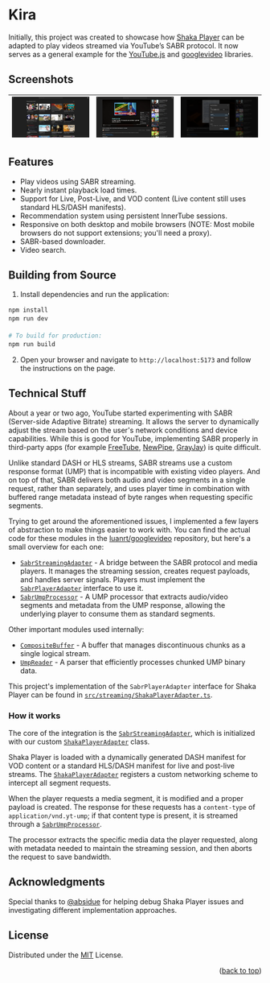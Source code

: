 # Kira

Initially, this project was created to showcase how [Shaka Player][shaka] can be adapted to play videos streamed via YouTube’s SABR protocol. It now serves as a general example for the [YouTube.js][youtubeijs] and [googlevideo][googlevideo] libraries.

## Screenshots

| [![Kira's home page.](screenshots/home-page.png "Home page")](screenshots/home-page.png) | [![Kira's watch page.](screenshots/watch-page.png "Watch page")](screenshots/watch-page.png) | [![Kira's downloader dialog.](screenshots/downloader.png "Downloader")](screenshots/downloader.png) |
| ---------------------------------------------------------------- | -------------------------------------------------------------------- | ------------------------------------------------------------------------ |

## Features

* Play videos using SABR streaming.
* Nearly instant playback load times.
* Support for Live, Post-Live, and VOD content (Live content still uses standard HLS/DASH manifests).
* Recommendation system using persistent InnerTube sessions.
* Responsive on both desktop and mobile browsers (NOTE: Most mobile browsers do not support extensions; you'll need a proxy).
* SABR-based downloader.
* Video search.

## Building from Source

1. Install dependencies and run the application:
```bash
npm install
npm run dev

# To build for production:
npm run build
```

2. Open your browser and navigate to `http://localhost:5173` and follow the instructions on the page.

## Technical Stuff

About a year or two ago, YouTube started experimenting with SABR (Server-side Adaptive Bitrate) streaming. It allows the server to dynamically adjust the stream based on the user's network conditions and device capabilities. While this is good for YouTube, implementing SABR properly in third-party apps (for example [FreeTube][freetube], [NewPipe][newpipe], [GrayJay][grayjay]) is quite difficult.

Unlike standard DASH or HLS streams, SABR streams use a custom response format (UMP) that is incompatible with existing video players. And on top of that, SABR delivers both audio and video segments in a single request, rather than separately, and uses player time in combination with buffered range metadata instead of byte ranges when requesting specific segments.

Trying to get around the aforementioned issues, I implemented a few layers of abstraction to make things easier to work with. You can find the actual code for these modules in the [luanrt/googlevideo][googlevideo] repository, but here's a small overview for each one:

* [`SabrStreamingAdapter`][sabrstreamingadapter] - A bridge between the SABR protocol and media players. It manages the streaming session, creates request payloads, and handles server signals. Players must implement the [`SabrPlayerAdapter`][sabrplayeradapter] interface to use it.
* [`SabrUmpProcessor`][sabrumpprocessor] - A UMP processor that extracts audio/video segments and metadata from the UMP response, allowing the underlying player to consume them as standard segments.

Other important modules used internally:
* [`CompositeBuffer`][compositebuffer] - A buffer that manages discontinuous chunks as a single logical stream.
* [`UmpReader`][umpreader] - A parser that efficiently processes chunked UMP binary data.

This project's implementation of the `SabrPlayerAdapter` interface for Shaka Player can be found in [`src/streaming/ShakaPlayerAdapter.ts`][shakaplayeradapter].

### How it works
The core of the integration is the [`SabrStreamingAdapter`][sabrstreamingadapter], which is initialized with our custom [`ShakaPlayerAdapter`][shakaplayeradapter] class.

Shaka Player is loaded with a dynamically generated DASH manifest for VOD content or a standard HLS/DASH manifest for live and post-live streams. The [`ShakaPlayerAdapter`][shakaplayeradapter] registers a custom networking scheme to intercept all segment requests.

When the player requests a media segment, it is modified and a proper payload is created. The response for these requests has a `content-type` of `application/vnd.yt-ump`; if that content type is present, it is streamed through a [`SabrUmpProcessor`][sabrumpprocessor].

The processor extracts the specific media data the player requested, along with metadata needed to maintain the streaming session, and then aborts the request to save bandwidth.

## Acknowledgments
Special thanks to [@absidue](https://github.com/absidue) for helping debug Shaka Player issues and investigating different implementation approaches.

## License
Distributed under the [MIT](./LICENSE) License.

<p align="right">
(<a href="#top">back to top</a>)
</p>

<!-- Reference links to keep this from getting too messy. -->
[shaka]: https://shaka-player-demo.appspot.com/
[screenshot]: https://github.com/user-attachments/assets/a415b993-aeef-4dea-83ae-1ee2fb7efdb2
[node]: https://nodejs.org/
[deno]: https://deno.com/
[freetube]: https://freetubeapp.io/
[newpipe]: https://newpipe.net/
[grayjay]: https://grayjay.app/
[googlevideo]: https://www.github.com/LuanRT/googlevideo
[youtubeijs]: https://github.com/LuanRT/youtube.js
[sabrstreamingadapter]: https://github.com/LuanRT/googlevideo/blob/main/src/core/SabrStreamingAdapter.ts
[sabrplayeradapter]: https://github.com/LuanRT/googlevideo/blob/main/src/types/sabrStreamingAdapterTypes.ts#L81-L93
[sabrumpprocessor]: https://github.com/LuanRT/googlevideo/blob/main/src/core/SabrUmpProcessor.ts
[compositebuffer]: https://github.com/LuanRT/googlevideo/blob/main/src/core/CompositeBuffer.ts
[umpreader]: https://github.com/LuanRT/googlevideo/blob/main/src/core/UmpReader.ts
[shakaplayeradapter]: src/streaming/ShakaPlayerAdapter.ts
